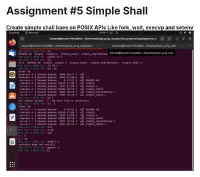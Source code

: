 # Assignment #5 Simple Shall
**Create simple shall baes on POSIX APIs Like fork, wait, execvp and setenv**
![](https://github.com/bassamkhamis/system_programing/blob/main/assignment_5/assingment5.png)
